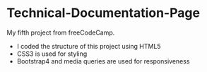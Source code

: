 # Technical-Documentation-Page
My fifth project from freeCodeCamp.
- I coded the structure of this project using HTML5
- CSS3 is used for styling
- Bootstrap4 and media queries are used for responsiveness
